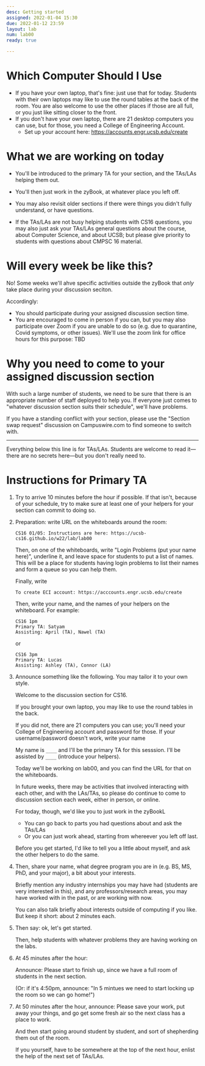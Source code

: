 ```yaml
---
desc: Getting started
assigned: 2022-01-04 15:30
due: 2022-01-12 23:59
layout: lab
num: lab00
ready: true

---
```



# Which Computer Should I Use

* If you have your own laptop, that's fine: just use that for today.  Students with their own laptops may like to use the round tables at the back of the room.  You are also welcome to use the other places if those are all full, or you just like sitting closer to the front.
* If you don't have your own laptop, there are 21 desktop computers you can use, but for those, you need a College of Engineering Account.
  * Set up your account here: <https://accounts.engr.ucsb.edu/create>

# What we are working on today

* You'll be introduced to the primary TA for your section, and the TAs/LAs helping them out.

* You'll then just work in the zyBook, at whatever place you left off.

* You may also revisit older sections if there were things you didn't fully understand, or have questions.

* If the TAs/LAs are not busy helping students with CS16 questions, you may also just ask your TAs/LAs general questions about the course, about Computer Science, and about UCSB; but please give priority to students with questions about CMPSC 16 material.

# Will every week be like this?

No!  Some weeks we'll ahve specific activities outside the zyBook that *only* take place during your discussion seciton.

Accordingly:
* You should participate during your assigned discussion section time.  
* You are encouraged to come in person if you can, but you may also participate over Zoom if you are unable to do so (e.g. due to quarantine, Covid symptoms, or other issues). We'll use the zoom link for office hours for this purpose: TBD

# Why you need to come to your assigned discussion section

With such a large number of students, we need to be sure that there is an appropriate number of staff deployed to help you.  If everyone just comes to "whatever discussion section suits their schedule", we'll have problems.

If you have a standing conflict with your section, please use the "Section swap request" discussion on Campuswire.com to find someone to switch with.

<hr />

Everything below this line is for TAs/LAs.  Students are welcome to read it&mdash;there are no secrets here&mdash;but you don't really need to.

# Instructions for Primary TA

1. Try to arrive 10 minutes before the hour if possible.  If that isn't, because of your schedule, try to make sure at least one of your helpers for your section can commit to doing so.

2. Preparation: write  URL on the whiteboards around the room: 
   ```
   CS16 01/05: Instructions are here: https://ucsb-cs16.github.io/w22/lab/lab00
   ```
   
   Then, on one of the whiteboards, write "Login Problems (put your name here)", underline it, and leave space for students to put a list of names.  This will be a place for students having login problems to list their names and form a queue so you can help them.
   
   Finally, write 
   ```
   To create ECI account: https://acccounts.engr.ucsb.edu/create
   ```
   
   Then, write your name, and the names of your helpers on the whiteboard.  For example:
   
   ```
   CS16 1pm
   Primary TA: Satyam
   Assisting: April (TA), Nawel (TA)
   ```
   
   or
   
   ```
   CS16 3pm
   Primary TA: Lucas
   Assisting: Ashley (TA), Connor (LA)
   ```
  
   
   
3. Announce something like the following.  You may tailor it to your own style.

   Welcome to the discussion section for CS16.  
   
   If you brought your own laptop, you may like to use the round tables in the back.
   
   If you did not, there are 21 computers you can use; you'll need your College of Engineering account and password for those.
   If your username/password doesn't work, write your name

   My name is `____` and I'll be the primary TA for this sesssion.  I'll be assisted by  `____`  (introduce your helpers).
   
   Today we'll be working on lab00, and you can find the URL for that on the whiteboards.
   
   In future weeks, there may be activities that involved interacting with each other, and with the LAs/TAs, so please do continue to come to discussion section each week, either in person, or online.
   
   For today, though, we'd like you to just work in the zyBookL
   * You can go back to parts you had questions about and ask the TAs/LAs
   * Or you can just work ahead, starting from whereever you left off last.

   Before you get started, I'd like to tell you a little about myself, and ask the other helpers to do the same.
   
4. Then, share your name, what degree program you are in (e.g. BS, MS, PhD, and your major), a bit about your interests.

   Briefly mention any industry internships you may have had (students are very interested in this), and any professors/research areas, you may have worked
   with in the past, or are working with now. 
   
   You can also talk briefly about interests outside of computing if you like.  But keep it short: about 2 minutes each.

5. Then say: ok, let's get started.

   Then, help students with whatever problems they are having working on the labs.
   
6. At 45 minutes after the hour:

   Announce: Please start to finish up, since we have a full room of students in the next section.  
   
   (Or: if it's 4:50pm, announce: "In 5 mintues we need to start locking up the room so we can go home!")
 
7. At 50 minutes after the hour, announce:  Please save your work, put away your things, and go get some fresh air so the next class has a place to work.

    And then start going around student by student, and sort of shepherding them out of the room.
    
    If you yourself, have to be somewhere at the top of the next hour, enlist the help of the next set of TAs/LAs.

